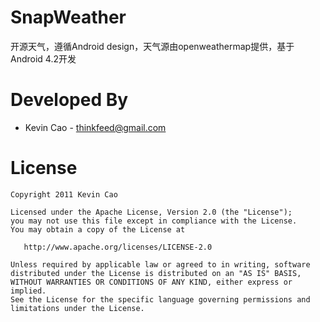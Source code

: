 SnapWeather
===========

开源天气，遵循Android design，天气源由openweathermap提供，基于Android 4.2开发

Developed By
============

* Kevin Cao - <thinkfeed@gmail.com>

License
=======

    Copyright 2011 Kevin Cao

    Licensed under the Apache License, Version 2.0 (the "License");
    you may not use this file except in compliance with the License.
    You may obtain a copy of the License at

       http://www.apache.org/licenses/LICENSE-2.0

    Unless required by applicable law or agreed to in writing, software
    distributed under the License is distributed on an "AS IS" BASIS,
    WITHOUT WARRANTIES OR CONDITIONS OF ANY KIND, either express or implied.
    See the License for the specific language governing permissions and
    limitations under the License.
